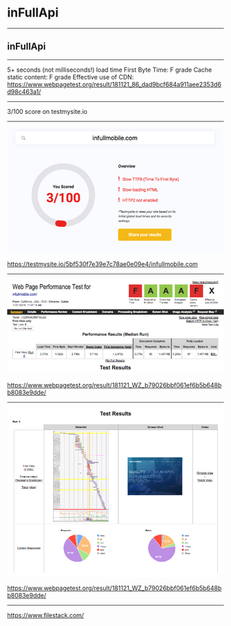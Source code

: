 # inFullApi

---

## inFullApi

---

5+ seconds (not milliseconds!) load time
First Byte Time: F grade
Cache static content: F grade
Effective use of CDN: 
https://www.webpagetest.org/result/181121_86_dad9bcf684a911aee2353d6d98c463a1/

---

3/100 score on testmysite.io

---

![](testmysite.png)

https://testmysite.io/5bf530f7e39e7c78ae0e09e4/infullmobile.com

---

![](webpagetest1.png)

https://www.webpagetest.org/result/181121_WZ_b79026bbf061ef6b5b648bb8083e9dde/

---

![](webpagetest2.png)

https://www.webpagetest.org/result/181121_WZ_b79026bbf061ef6b5b648bb8083e9dde/


---

https://www.filestack.com/

